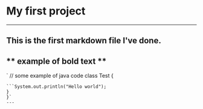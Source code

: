 # My first project
---
## This is the first markdown file I've done.
** example of bold text **
---
` // some example of java code 
class Test {
```public static void Main (String args[]) {
```System.out.println("Hello world");
}
}`
---
